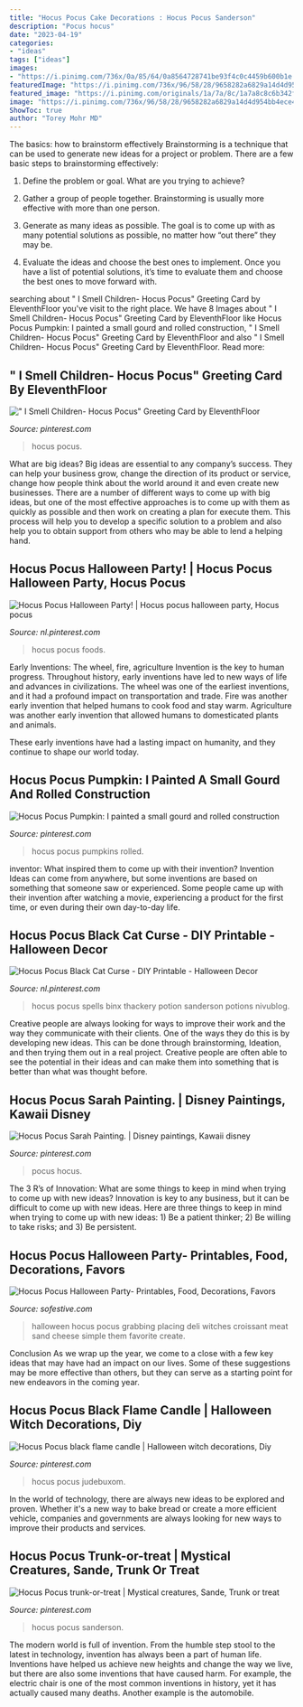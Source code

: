 ```yaml
---
title: "Hocus Pocus Cake Decorations : Hocus Pocus Sanderson"
description: "Pocus hocus"
date: "2023-04-19"
categories:
- "ideas"
tags: ["ideas"]
images:
- "https://i.pinimg.com/736x/0a/85/64/0a8564728741be93f4c0c4459b600b1e.jpg"
featuredImage: "https://i.pinimg.com/736x/96/58/28/9658282a6829a14d4d954bb4ece409f8.jpg"
featured_image: "https://i.pinimg.com/originals/1a/7a/8c/1a7a8c8c6b342fe2f2807b85f8eef259.jpg"
image: "https://i.pinimg.com/736x/96/58/28/9658282a6829a14d4d954bb4ece409f8.jpg"
ShowToc: true
author: "Torey Mohr MD"
---
```



The basics: how to brainstorm effectively
Brainstorming is a technique that can be used to generate new ideas for a project or problem. There are a few basic steps to brainstorming effectively:
1. Define the problem or goal. What are you trying to achieve?

2. Gather a group of people together. Brainstorming is usually more effective with more than one person.

3. Generate as many ideas as possible. The goal is to come up with as many potential solutions as possible, no matter how “out there” they may be.

4. Evaluate the ideas and choose the best ones to implement. Once you have a list of potential solutions, it’s time to evaluate them and choose the best ones to move forward with.

	

		
searching about &quot; I Smell Children- Hocus Pocus&quot; Greeting Card by EleventhFloor you've visit to the right place. We have 8 Images about &quot; I Smell Children- Hocus Pocus&quot; Greeting Card by EleventhFloor like Hocus Pocus Pumpkin: I painted a small gourd and rolled construction, &quot; I Smell Children- Hocus Pocus&quot; Greeting Card by EleventhFloor and also &quot; I Smell Children- Hocus Pocus&quot; Greeting Card by EleventhFloor. Read more:
		
    
## &quot; I Smell Children- Hocus Pocus&quot; Greeting Card By EleventhFloor

<img loading=lazy src="https://i.pinimg.com/736x/0a/85/64/0a8564728741be93f4c0c4459b600b1e.jpg" onerror="this.onerror=null;this.src='https://tse3.mm.bing.net/th?id=OIP.qz_chi5JRyBQWUcv6MqAMAHaJ3&amp;pid=15.1';" alt="&quot; I Smell Children- Hocus Pocus&quot; Greeting Card by EleventhFloor">

_Source: pinterest.com_

>hocus pocus. 

	

What are big ideas?
Big ideas are essential to any company’s success. They can help your business grow, change the direction of its product or service, change how people think about the world around it and even create new businesses. There are a number of different ways to come up with big ideas, but one of the most effective approaches is to come up with them as quickly as possible and then work on creating a plan for execute them. This process will help you to develop a specific solution to a problem and also help you to obtain support from others who may be able to lend a helping hand.

    
## Hocus Pocus Halloween Party! | Hocus Pocus Halloween Party, Hocus Pocus

<img loading=lazy src="https://i.pinimg.com/originals/1a/7a/8c/1a7a8c8c6b342fe2f2807b85f8eef259.jpg" onerror="this.onerror=null;this.src='https://tse1.mm.bing.net/th?id=OIP.YV2nUHo70aZervBH5uK5BwHaLJ&amp;pid=15.1';" alt="Hocus Pocus Halloween Party! | Hocus pocus halloween party, Hocus pocus">

_Source: nl.pinterest.com_

>hocus pocus foods. 

	

Early Inventions: The wheel, fire, agriculture
Invention is the key to human progress. Throughout history, early inventions have led to new ways of life and advances in civilizations.
The wheel was one of the earliest inventions, and it had a profound impact on transportation and trade. Fire was another early invention that helped humans to cook food and stay warm. Agriculture was another early invention that allowed humans to domesticated plants and animals.

These early inventions have had a lasting impact on humanity, and they continue to shape our world today.

    
## Hocus Pocus Pumpkin: I Painted A Small Gourd And Rolled Construction

<img loading=lazy src="https://i.pinimg.com/736x/67/b2/33/67b233b4bb40006691e02d9b5d497dfc.jpg" onerror="this.onerror=null;this.src='https://tse3.mm.bing.net/th?id=OIP.X1M44RaNPJlsCRyJ0_l5QAHaJ3&amp;pid=15.1';" alt="Hocus Pocus Pumpkin: I painted a small gourd and rolled construction">

_Source: pinterest.com_

>hocus pocus pumpkins rolled. 

	

inventor: What inspired them to come up with their invention?
Invention Ideas can come from anywhere, but some inventions are based on something that someone saw or experienced. Some people came up with their invention after watching a movie, experiencing a product for the first time, or even during their own day-to-day life.

    
## Hocus Pocus Black Cat Curse - DIY Printable - Halloween Decor

<img loading=lazy src="https://i.pinimg.com/736x/96/58/28/9658282a6829a14d4d954bb4ece409f8.jpg" onerror="this.onerror=null;this.src='https://tse1.mm.bing.net/th?id=OIP.n93cZNVgEtN02IM6JDlPogHaJQ&amp;pid=15.1';" alt="Hocus Pocus Black Cat Curse - DIY Printable - Halloween Decor">

_Source: nl.pinterest.com_

>hocus pocus spells binx thackery potion sanderson potions nivublog. 

	

Creative people are always looking for ways to improve their work and the way they communicate with their clients. One of the ways they do this is by developing new ideas. This can be done through brainstorming, Ideation, and then trying them out in a real project. Creative people are often able to see the potential in their ideas and can make them into something that is better than what was thought before.

    
## Hocus Pocus Sarah Painting. | Disney Paintings, Kawaii Disney

<img loading=lazy src="https://i.pinimg.com/736x/e2/34/cd/e234cd76d3d5e404d2e3b465c81ebc7a--halloween-witches-halloween-costumes.jpg" onerror="this.onerror=null;this.src='https://tse2.mm.bing.net/th?id=OIP.C7bvZfcbfRv_MhhZo5h58wHaJ3&amp;pid=15.1';" alt="Hocus Pocus Sarah Painting. | Disney paintings, Kawaii disney">

_Source: pinterest.com_

>pocus hocus. 

	

The 3 R’s of Innovation: What are some things to keep in mind when trying to come up with new ideas?
Innovation is key to any business, but it can be difficult to come up with new ideas. Here are three things to keep in mind when trying to come up with new ideas: 1) Be a patient thinker; 2) Be willing to take risks; and 3) Be persistent.

    
## Hocus Pocus Halloween Party- Printables, Food, Decorations, Favors

<img loading=lazy src="https://sofestive.com/wp-content/uploads/2016/10/Halloween-Party-Ideas-19.jpg" onerror="this.onerror=null;this.src='https://tse3.mm.bing.net/th?id=OIP.1v6VidrRUVoHCYCVuaPkdQHaLH&amp;pid=15.1';" alt="Hocus Pocus Halloween Party- Printables, Food, Decorations, Favors">

_Source: sofestive.com_

>halloween hocus pocus grabbing placing deli witches croissant meat sand cheese simple them favorite create. 

	

Conclusion
As we wrap up the year, we come to a close with a few key ideas that may have had an impact on our lives. Some of these suggestions may be more effective than others, but they can serve as a starting point for new endeavors in the coming year.

    
## Hocus Pocus Black Flame Candle | Halloween Witch Decorations, Diy

<img loading=lazy src="https://i.pinimg.com/originals/c8/57/4b/c8574b0dc57e2258450bb9f2ab7d9a07.jpg" onerror="this.onerror=null;this.src='https://tse3.mm.bing.net/th?id=OIP.iSV61UGQjBZe72jVtWxK9wHaJ4&amp;pid=15.1';" alt="Hocus Pocus black flame candle | Halloween witch decorations, Diy">

_Source: pinterest.com_

>hocus pocus judebuxom. 

	

In the world of technology, there are always new ideas to be explored and proven. Whether it's a new way to bake bread or create a more efficient vehicle, companies and governments are always looking for new ways to improve their products and services.

    
## Hocus Pocus Trunk-or-treat | Mystical Creatures, Sande, Trunk Or Treat

<img loading=lazy src="https://i.pinimg.com/736x/75/15/13/7515134e3c40ed4e0001e3678f8693dc.jpg" onerror="this.onerror=null;this.src='https://tse1.mm.bing.net/th?id=OIP.yfRTMDJSlPnPUFe1zc1X2wHaJZ&amp;pid=15.1';" alt="Hocus Pocus trunk-or-treat | Mystical creatures, Sande, Trunk or treat">

_Source: pinterest.com_

>hocus pocus sanderson. 

	

The modern world is full of invention. From the humble step stool to the latest in technology, invention has always been a part of human life. Inventions have helped us achieve new heights and change the way we live, but there are also some inventions that have caused harm. For example, the electric chair is one of the most common inventions in history, yet it has actually caused many deaths. Another example is the automobile.

